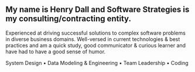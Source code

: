 ## My name is Henry Dall and Software Strategies is my consulting/contracting entity.

Experienced at driving successful solutions to complex software problems in diverse business domains. Well-versed in current technologies & best practices and am a quick study, good communicator & curious learner and have had to have a good sense of humor.

System Design • Data Modeling & Engineering • Team Leadership • Coding

